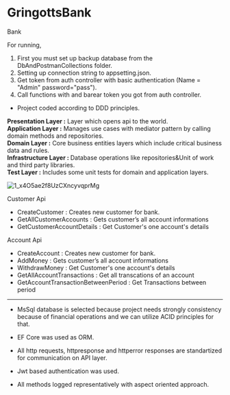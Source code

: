 # GringottsBank
 
Bank

For running, 

1. First you must set up backup database from the DbAndPostmanCollections folder. <br/>
2. Setting up connection string to appsetting.json. <br/>
3. Get token from auth controller with basic authentication (Name = "Admin" password="pass"). <br/>
4. Call functions with and barear token you got from auth controller. <br/>


* Project coded according to DDD principles.

<b>Presentation Layer   :</b> Layer which opens api to the world. <br/>
<b>Application Layer    :</b> Manages use cases with mediator pattern by calling domain methods and repositories. <br/>
<b>Domain Layer         :</b> Core business entities layers which include critical business data and rules. <br/>
<b>Infrastructure Layer : </b> Database operations like repositories&Unit of work and third party libraries. <br/>
<b>Test Layer           :</b> Includes some unit tests for domain and application layers. <br/>


![1_x4O5ae2f8UzCXncyvqprMg](https://user-images.githubusercontent.com/45563744/150317081-2e3e26ed-1294-4b6d-bd04-e8fcac3651bf.jpeg)

Customer Api

- CreateCustomer : Creates new customer for bank.
- GetAllCustomerAccounts : Gets customer’s all account informations
- GetCustomerAccountDetails : Get Customer's one account's details

Account Api

- CreateAccount : Creates new customer for bank.
- AddMoney : Gets customer’s all account informations
- WithdrawMoney : Get Customer's one account's details
- GetAllAccountTransactions : Get all transcations of an account
- GetAccountTransactionBetweenPeriod : Get Transactions between period 

-------------------------------------------------------------------------------

* MsSql database is selected because project needs strongly consistency because of financial operations and we can utilize ACID principles for that.

* EF Core was used as ORM.

* All http requests, httpresponse and httperror responses are standartized for communication on API layer.

* Jwt based authentication was used.

* All methods logged representatively with aspect oriented approach.




